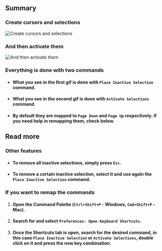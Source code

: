 ## Summary

### Create cursors and selections

![Create cursors and selections](https://media.giphy.com/media/v1.Y2lkPTc5MGI3NjExYWcxcm9vZGdpcmVydzhjNnVlcHp2MmhsdmxkNzRndzAwcHU2NnY1YSZlcD12MV9pbnRlcm5hbF9naWZfYnlfaWQmY3Q9Zw/nhmHtytEWzdUOVB68s/giphy.gif)

### And then activate them

![And then activate them](https://media.giphy.com/media/v1.Y2lkPTc5MGI3NjExM3ZiZHJ2aHR0dnFkb2h0bnNvamg5andmdXZpNHdzOGNjc3R2dWxkeSZlcD12MV9pbnRlcm5hbF9naWZfYnlfaWQmY3Q9Zw/tFsUvTNgfTILb8IooB/giphy.gif)

### Everything is done with two commands

-  #### What you see in the first gif is done with `Place Inactive Selection` command.

-  #### What you see in the second gif is done with `Activate Selections` command.

-  #### By default they are mapped to `Page Down` and `Page Up` respectively. If you need help in remapping them, check below.

## Read more

### Other features

-  #### To remove all inactive selections, simply press `Esc`.

-  #### To remove a certain inactive selection, select it and use again the `Place Inactive Selection` command.

### If you want to remap the commands

1. #### Open the Command Palette (`Ctrl+Shift+P` - Windows, `Cmd+Shift+P` - Mac).

2. #### Search for and select `Preferences: Open Keyboard Shortcuts`.

3. #### Once the Shortcuts tab is open, search for the desired command, in this case `Place Inactive Selection` or `Activate Selections`, double click on it and press the new key combination.
